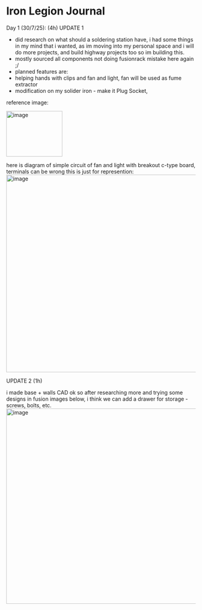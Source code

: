 # Iron Legion Journal

Day 1 (30/7/25): (4h)
UPDATE 1
- did research on what should a soldering station have, i had some things in my mind that i wanted, as im moving into my personal space and i will do more projects, and build highway projects too so im building this.
- mostly sourced all components not doing fusionrack mistake here again ;/
- planned features are:
- helping hands with clips and fan and light, fan will be used as fume extractor
- modification on my solider iron - make it Plug Socket,
  
 reference image:

<img width="149" height="121" alt="image" src="https://github.com/user-attachments/assets/acaaa17b-c4ec-47aa-bf65-0d21c267dd61" />

here is diagram of simple circuit of fan and light with breakout c-type board, terminals can be wrong this is just for represention:
<img width="1154" height="524" alt="image" src="https://github.com/user-attachments/assets/19e15be4-282e-4e53-90f6-b903c61f37e6" />

UPDATE 2 (1h)

i made base + walls CAD
ok so after researching more and trying some designs in fusion images below, i think we can add a drawer for storage - screws, bolts, etc.
<img width="739" height="518" alt="image" src="https://github.com/user-attachments/assets/78dcf86b-1e68-442b-bbbd-021baa071bd6" />
